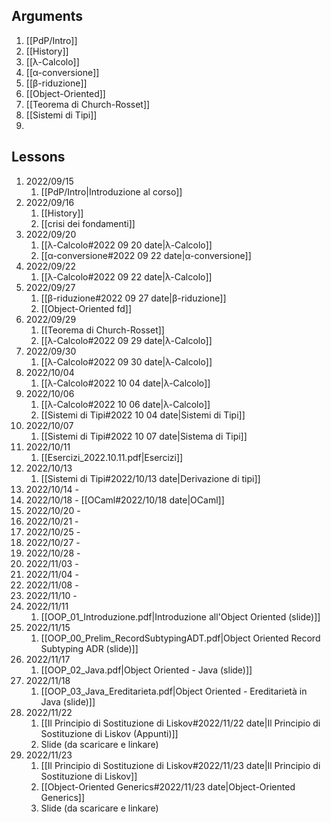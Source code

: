 ## Arguments
1. [[PdP/Intro]]
2. [[History]]
3. [[λ-Calcolo]]
4. [[α-conversione]]
5. [[β-riduzione]]
6. [[Object-Oriented]]
7. [[Teorema di Church-Rosset]]
8. [[Sistemi di Tipi]]
9. 

## Lessons
1. 2022/09/15
	1. [[PdP/Intro|Introduzione al corso]]
2. 2022/09/16
	1. [[History]]
	2. [[crisi dei fondamenti]]
3. 2022/09/20
	1. [[λ-Calcolo#2022 09 20 date|λ-Calcolo]]
	2. [[α-conversione#2022 09 22 date|α-conversione]] 
4. 2022/09/22
	1. [[λ-Calcolo#2022 09 22 date|λ-Calcolo]]
5. 2022/09/27
	1. [[β-riduzione#2022 09 27 date|β-riduzione]]
	2. [[Object-Oriented fd]]
6. 2022/09/29
	1. [[Teorema di Church-Rosset]]
	2. [[λ-Calcolo#2022 09 29 date|λ-Calcolo]]
7. 2022/09/30
	1. [[λ-Calcolo#2022 09 30 date|λ-Calcolo]]
8. 2022/10/04
	1. [[λ-Calcolo#2022 10 04 date|λ-Calcolo]]
9. 2022/10/06
	1. [[λ-Calcolo#2022 10 06 date|λ-Calcolo]]
	2. [[Sistemi di Tipi#2022 10 04 date|Sistemi di Tipi]]
10. 2022/10/07
	1. [[Sistemi di Tipi#2022 10 07 date|Sistema di Tipi]]
11. 2022/10/11
	1. [[Esercizi_2022.10.11.pdf|Esercizi]]
12. 2022/10/13
	1. [[Sistemi di Tipi#2022/10/13 date|Derivazione di tipi]]
13. 2022/10/14 - 
14. 2022/10/18 - [[OCaml#2022/10/18 date|OCaml]]
15. 2022/10/20 - 
16. 2022/10/21 - 
17. 2022/10/25 - 
18. 2022/10/27 - 
19. 2022/10/28 - 
20. 2022/11/03 -
21. 2022/11/04 - 
22. 2022/11/08 - 
23. 2022/11/10 - 
24. 2022/11/11
	1. [[OOP_01_Introduzione.pdf|Introduzione all'Object Oriented (slide)]]
25. 2022/11/15
	1. [[OOP_00_Prelim_RecordSubtypingADT.pdf|Object Oriented Record Subtyping ADR (slide)]]
26. 2022/11/17
	1. [[OOP_02_Java.pdf|Object Oriented - Java (slide)]]
27. 2022/11/18
	1. [[OOP_03_Java_Ereditarieta.pdf|Object Oriented - Ereditarietà in Java (slide)]]
28. 2022/11/22
	1. [[Il Principio di Sostituzione di Liskov#2022/11/22 date|Il Principio di Sostituzione di Liskov (Appunti)]]
	2. Slide (da scaricare e linkare)
29. 2022/11/23
	1. [[Il Principio di Sostituzione di Liskov#2022/11/23 date|Il Principio di Sostituzione di Liskov]]
	2. [[Object-Oriented Generics#2022/11/23 date|Object-Oriented Generics]]
	3. Slide (da scaricare e linkare)

